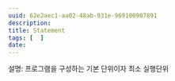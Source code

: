 ```yaml
---
uuid: 62e2aec1-aa02-48ab-931e-969100907891
description: 
title: Statement
tags: [  ]
date: 
---
```




설명: 프로그램을 구성하는 기본 단위이자 최소 실행단위